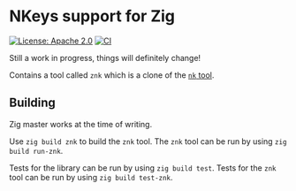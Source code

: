 # NKeys support for Zig

[![License: Apache 2.0](https://img.shields.io/badge/License-Apache%202.0-blue.svg)](https://opensource.org/licenses/Apache-2.0)
[![CI](https://github.com/rutgerbrf/zig-nkeys/actions/workflows/main.yml/badge.svg)](https://github.com/rutgerbrf/zig-nkeys/actions/workflows/main.yml)

Still a work in progress, things will definitely change!

Contains a tool called `znk` which is a clone of the [`nk` tool](https://github.com/nats-io/nkeys/tree/master/nk).

## Building

Zig master works at the time of writing.

Use `zig build znk` to build the `znk` tool.
The `znk` tool can be run by using `zig build run-znk`.

Tests for the library can be run by using `zig build test`.
Tests for the `znk` tool can be run by using `zig build test-znk`.

